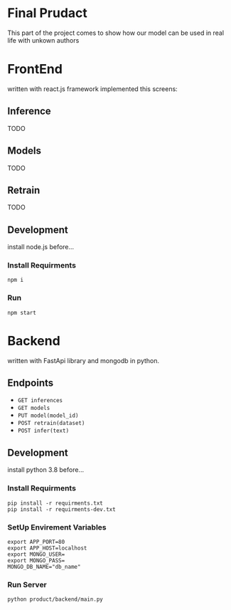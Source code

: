 # Final Prudact

This part of the project comes to show how our model can be used in real life with unkown authors


# FrontEnd

written with react.js framework implemented this screens:

## Inference
TODO
## Models
TODO
## Retrain
TODO

## Development
install node.js before...

### Install Requirments

```
npm i
```

### Run
```
npm start
```


# Backend

written with FastApi library and mongodb in python.

## Endpoints
- `GET inferences`
- `GET models`
- `PUT model(model_id)`
- `POST retrain(dataset)`
- `POST infer(text)`

## Development
install python 3.8 before...

### Install Requirments
```
pip install -r requirments.txt
pip install -r requirments-dev.txt
```
### SetUp Envirement Variables

```
export APP_PORT=80
export APP_HOST=localhost
export MONGO_USER=
export MONGO_PASS=
MONGO_DB_NAME="db_name"
```

### Run Server
```
python product/backend/main.py
```
